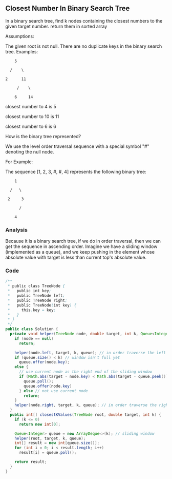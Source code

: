 ## Closest Number In Binary Search Tree

In a binary search tree, find k nodes containing the closest numbers to the given target number. return them in sorted array

Assumptions:

The given root is not null.
There are no duplicate keys in the binary search tree.
Examples:
```
    5

  /    \

2      11

     /    \

    6     14
```
closest number to 4 is 5

closest number to 10 is 11

closest number to 6 is 6

How is the binary tree represented?

We use the level order traversal sequence with a special symbol "#" denoting the null node.

For Example:

The sequence [1, 2, 3, #, #, 4] represents the following binary tree:
```
    1

  /   \

 2     3

      /

    4
```

### Analysis

Because it is a binary search tree, if we do in order traversal, then we can get the sequence in ascending order. Imagine we have a sliding window (implemented as a queue), and we keep pushing in the element whose absolute value with target is less than current top's absolute value. 

### Code

```java
/**
 * public class TreeNode {
 *   public int key;
 *   public TreeNode left;
 *   public TreeNode right;
 *   public TreeNode(int key) {
 *     this.key = key;
 *   }
 * }
 */
public class Solution {
  private void helper(TreeNode node, double target, int k, Queue<Integer> queue) {
    if (node == null)
      return;

    helper(node.left, target, k, queue); // in order traverse the left
    if (queue.size() < k) // window isn't full yet
      queue.offer(node.key);
    else {
      // use current node as the right end of the sliding window
      if (Math.abs(target - node.key) < Math.abs(target - queue.peek())) {
        queue.poll();
        queue.offer(node.key)
      } else // not use current node
        return;
    }
    helper(node.right, target, k, queue); // in order traverse the right
  }
  public int[] closestKValues(TreeNode root, double target, int k) {
    if (k <= 0)
      return new int[0];

    Queue<Integer> queue = new ArrayDeque<>(k); // sliding window
    helper(root, target, k, queue);
    int[] result = new int[queue.size()];
    for (int i = 0; i < result.length; i++)
      result[i] = queue.poll();

    return result;
  }
}

```